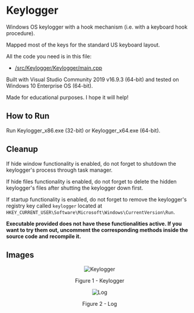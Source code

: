 # Keylogger

Windows OS keylogger with a hook mechanism (i.e. with a keyboard hook procedure).

Mapped most of the keys for the standard US keyboard layout.

All the code you need is in this file:

* [/src/Keylogger/Keylogger/main.cpp](https://github.com/ivan-sincek/keylogger/blob/master/src/Keylogger/Keylogger/main.cpp)

Built with Visual Studio Community 2019 v16.9.3 (64-bit) and tested on Windows 10 Enterprise OS (64-bit).

Made for educational purposes. I hope it will help!

## How to Run

Run Keylogger_x86.exe (32-bit) or Keylogger_x64.exe (64-bit).

## Cleanup

If hide window functionality is enabled, do not forget to shutdown the keylogger's process through task manager.

If hide files functionality is enabled, do not forget to delete the hidden keylogger's files after shutting the keylogger down first.

If startup functionality is enabled, do not forget to remove the keylogger's registry key called `keylogger` located at `HKEY_CURRENT_USER\Software\Microsoft\Windows\CurrentVersion\Run`.

**Executable provided does not have these functionalities active. If you want to try them out, uncomment the corresponding methods inside the source code and recompile it.**

## Images

<p align="center"><img src="https://github.com/ivan-sincek/keylogger/blob/master/img/keylogger.jpg" alt="Keylogger"></p>

<p align="center">Figure 1 - Keylogger</p>

<p align="center"><img src="https://github.com/ivan-sincek/keylogger/blob/master/img/log.jpg" alt="Log"></p>

<p align="center">Figure 2 - Log</p>
